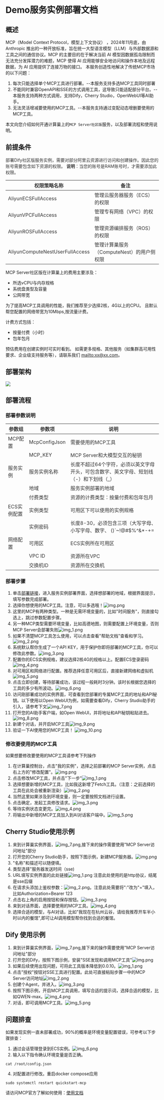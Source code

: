 # Demo服务实例部署文档

## 概述

MCP（Model Context Protocol，模型上下文协议） ，2024年11月底，由 Anthropic 推出的一种开放标准，旨在统一大型语言模型（LLM）与外部数据源和工具之间的通信协议。MCP 的主要目的在于解决当前 AI 模型因数据孤岛限制而无法充分发挥潜力的难题，MCP 使得 AI 应用能够安全地访问和操作本地及远程数据，为 AI 应用提供了连接万物的接口。
本服务创造性地解决了传统MCP市场的以下问题：
1. 每次只能选择单个MCP工具进行部署。--本服务支持多选MCP工具同时部署
2. 不能同时兼容OpenAPI和SSE的方式调用工具，这导致只能适配部分平台。--本服务支持两种方式调用，支持Dify，Cherry Studio，OpenWebUI等AI助手。
3. 无法灵活增减要使用的MCP工具。--本服务支持通过变配动态增删要使用的MCP工具。

本文向您介绍如何开通计算巢上的`MCP Server社区版`服务，以及部署流程和使用说明。
## 前提条件
<font style="color:rgb(51, 51, 51);">部署Dify社区版服务实例，需要对部分阿里云资源进行访问和创建操作。因此您的账号需要包含如下资源的权限。</font><font style="color:rgb(51, 51, 51);"> </font>**<font style="color:rgb(51, 51, 51);">说明</font>**<font style="color:rgb(51, 51, 51);">：当您的账号是RAM账号时，才需要添加此权限。</font>

| <font style="color:rgb(51, 51, 51);">权限策略名称</font> | <font style="color:rgb(51, 51, 51);">备注</font> |
| --- | --- |
| <font style="color:rgb(51, 51, 51);">AliyunECSFullAccess</font> | <font style="color:rgb(51, 51, 51);">管理云服务器服务（ECS）的权限</font> |
| <font style="color:rgb(51, 51, 51);">AliyunVPCFullAccess</font> | <font style="color:rgb(51, 51, 51);">管理专有网络（VPC）的权限</font> |
| <font style="color:rgb(51, 51, 51);">AliyunROSFullAccess</font> | <font style="color:rgb(51, 51, 51);">管理资源编排服务（ROS）的权限</font> |
| <font style="color:rgb(51, 51, 51);">AliyunComputeNestUserFullAccess</font> | <font style="color:rgb(51, 51, 51);">管理计算巢服务（ComputeNest）的用户侧权限</font> |


MCP Server社区版在计算巢上的费用主要涉及：

- 所选vCPU与内存规格
- 系统盘类型及容量
- 公网带宽

为了提高MCP工具调用的性能，我们推荐至少选择2核，4G以上的CPU。
且默认帮您配置的网络带宽为10Mbps,按流量计费。

计费方式包括：

- 按量付费（小时）
- 包年包月


预估费用在创建实例时可实时看到。
如需更多规格、其他服务（如集群高可用性要求、企业级支持服务等），请联系我们 [mailto:xx@xx.com](mailto:xx@xx.com)。


## 部署架构
![](./img/deploy.png)

## 部署流程


### 部署参数说明

| <font style="color:rgb(51, 51, 51);">参数组</font>     | <font style="color:rgb(51, 51, 51);">参数项</font>         | <font style="color:rgb(51, 51, 51);">说明</font>                                            |
|-----------------------------------------------------|---------------------------------------------------------|-------------------------------------------------------------------------------------------|
| <font style="color:rgb(51, 51, 51);">MCP配置</font>   | <font style="color:rgb(51, 51, 51);">McpConfigJson</font>  | <font style="color:rgb(51, 51, 51);">需要使用的MCP工具</font>                                    |
|    | <font style="color:rgb(51, 51, 51);">MCP_KEY</font> | <font style="color:rgb(51, 51, 51);">MCP Server和大模型交互的秘钥</font>                           |
| <font style="color:rgb(51, 51, 51);">服务实例</font>    | <font style="color:rgb(51, 51, 51);">服务实例名称</font>      | <font style="color:rgb(51, 51, 51);">长度不超过64个字符，必须以英文字母开头，可包含数字、英文字母、短划线（-）和下划线（_）</font> |
|                                                     | <font style="color:rgb(51, 51, 51);">地域</font>          | <font style="color:rgb(51, 51, 51);">服务实例部署的地域</font>                                     |
|                                                     | <font style="color:rgb(51, 51, 51);">付费类型</font>        | <font style="color:rgb(51, 51, 51);">资源的计费类型：按量付费和包年包月</font>                             |
| <font style="color:rgb(51, 51, 51);">ECS实例配置</font> | <font style="color:rgb(51, 51, 51);">实例类型</font>        | <font style="color:rgb(51, 51, 51);">可用区下可以使用的实例规格</font>                                 |
|                                                     | <font style="color:rgb(51, 51, 51);">实例密码</font>        | <font style="color:rgb(51, 51, 51);">长度8-30，必须包含三项（大写字母、小写字母、数字、 ()`~!@#$%^&*-+=          |{}[]:;'<>,.?/ 中的特殊符号）</font> |
| <font style="color:rgb(51, 51, 51);">网络配置</font>    | <font style="color:rgb(51, 51, 51);">可用区</font>         | <font style="color:rgb(51, 51, 51);">ECS实例所在可用区</font>                                    |
|                                                     | <font style="color:rgb(51, 51, 51);">VPC ID</font>      | <font style="color:rgb(51, 51, 51);">资源所在VPC</font>                                       |
|                                                     | <font style="color:rgb(51, 51, 51);">交换机ID</font>       | <font style="color:rgb(51, 51, 51);">资源所在交换机</font>                                       |

### 部署步骤

1. 单击[部署链接]("https://computenest.console.aliyun.com/service/instance/create/default?type=user&ServiceName=MCP%20Server%E7%A4%BE%E5%8C%BA%E7%89%88")，进入服务实例部署界面，选择想部署的地域，根据界面提示，填写参数完成部署。
2. 选择你想使用的MCP工具。注意，可以多选哦！![img.png](img-deploy/img.png)
3. 这里的MCP有两种类型。一种是无需环境变量的，比如"时间服务"，则直接勾选上，跳过参数配置步骤。
4. 另一种MCP类型需要环境变量，比如高德地图，则需要配置上环境变量，否则MCP Server会部署失败![img_1.png](img-deploy/img_1.png)
3. 如果不清楚MCP工具怎么使用，可以点击查看"帮助文档"查看和学习。![img_2.png](img-deploy/img_2.png)
5. 系统默认帮你生成了一个API KEY，用于保护你即将部署的MCP工具，你可以修改此参数。![img_3.png](img-deploy/img_3.png)
6. 配置你的ECS实例规格，建议选择2核4G的规格以上。配置ECS登录密码![img_4.png](img-deploy/img_4.png)
7. 对可用区和网络进行配置。推荐选择任意可用区后，直接新建网络和虚拟机![img_5.png](img-deploy/img_5.png)
8. 点击立即创建，等待部署成功，该过程一般耗时3分钟。该时长根据您选择的工具的多少有所波动。![img_6.png](img-deploy/img_6.png)
9. 访问刚部署成功的实例界面，可查看到您部署的专属MCP工具的地址和API秘钥。以下使用以Open WebUI为例，如需要查看Dify，Cherry Studio助手的引入，请参考下文![img_7.png](img-deploy/img_7.png)
10. 打开您的AI助手客户端，如Open WebUI，并将地址和API秘钥粘贴进去。![img_8.png](img-deploy/img_8.png)
11. 新建个对话，并开启MCP工具![img_9.png](img-deploy/img_9.png)
12. 验证一下AI使用您的MCP工具！ ![img_10.png](img-deploy/img_10.png)



### 修改要使用的MCP工具
如果想要修改要使用的MCP工具请参考下列操作
1. 在计算巢控制台，点击"我的实例"，选择之前部署的MCP Server实例，点击右上方的"修改配置"。![img.png](update/img.png)
2. 点击修改MCP工具，并点击"下一步"![img_1.png](update/img_1.png)
3. 选择想要新增的MCP工具，比如我这新增了Fetch工具。（注意：之前选择的工具在此处会被重新渲染）![img_2.png](update/img_2.png)
4. 当然这里如果涉及到环境变量，则一定要按照文档进行设置。
5. 点击确定，发起工具修改请求。![img_3.png](update/img_3.png)
6. 等待实例状态变更完。![img_4.png](update/img_4.png)
7. 将输出中新增的MCP工具加入到AI对话客户端中。![img_5.png](update/img_5.png)


## Cherry Studio使用示例
1. 来到计算巢实例界面，![img_7.png](img-deploy/img_7.png),接下来的操作需要使用"MCP Server访问地址"部分
2. 打开您的Cherry Studio助手，按照下图示例，新建MCP服务器。![img.png](cherry-studio/img.png)
3. "名称"和描述可以随便填。
4. 类型选择"服务器发送时间（sse)
5. URL填写实例界面的此处链接![img_1.png](cherry-studio/img_1.png)  注意此处使用的是http协议，结尾是sse后缀
6. 在请求头添加上鉴权参数：![img_2.png](cherry-studio/img_2.png)。注意此处需要将":"改为"="填入，比如Authorization=Bearer 123
7. 点击右上角的启用按钮和保存按钮。![img_3.png](cherry-studio/img_3.png)
8. 来到对话界面，选择要使用的MCP工具。![img_4.png](cherry-studio/img_4.png)
9. 选择合适的模型，与AI对话，比如"我现在在杭州云谷，请给我推荐开车半小时以内的餐馆",即可让AI调用模型帮你找到合适的餐馆。


## Dify 使用示例
1. 来到计算巢实例界面，![img_7.png](img-deploy/img_7.png),接下来的操作需要使用"MCP Server访问地址"部分
2. 打开您的Dify，按照下图示例，安装"SSE发现和调用MCP工具"![img.png](dify/img.png)
3. 如果后续使用出现问题，可将此工具版本降低到0.0.10。![img_1.png](dify/img_1.png)
4. 点击"授权"按钮对SSE工具进行配置。此处可直接粘贴步骤一中的MCP Server访问地址![img_2.png](dify/img_2.png)
5. 创建个Agent，并进入。![img_3.png](dify/img_3.png)
6. 按照下图示例，开启MCP工具调用，填写合适的提示词，选择合适的模型，比如QWEN-max。![img_4.png](dify/img_4.png)
7. 对话，即可调用MCP工具。![img_5.png](dify/img_5.png)

## 问题排查

如果发现实例一直未部署成功，90%的概率是环境变量配置错误，可参考以下步骤排查：
1. 通过会话管理登录到ECS实例。![img_6.png](error/img.png)
2. 输入以下指令确认环境变量是否正确。
```shell
cat /root/config.json
```
4. 对配置进行修改。重启docker compose应用
```shell
sudo systemctl restart quickstart-mcp
```

请访问MCP官方了解如何使用：[使用文档](https://github.com/open-webui/mcpo)



